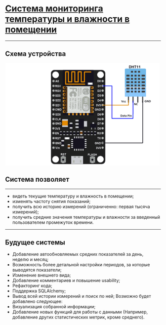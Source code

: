 # [Система мониторинга температуры и влажности в помещении](http://iuriier.pythonanywhere.com/)
____
## Схема устройства
[<img src="./NodeMCU_DHT11_Interfacing.png" width="500">]()
## Система позволяет
____
* видеть текущие температуру и влажность в помещении;
* изменять частоту снятия показаний;
* получить всю историю измерений (ограниченно: первая тысяча измерений);
*	получить средние значения температуры и влажности за введенный пользователем промежуток времени.
____
## Будущее системы
* Добавление автообновляемых средних показателей за день, неделю и месяц;
* Возможность более детальной настройки периодов, за которые выводятся показатели;
* Изменение внешнего вида;
* Добавление комментариев  и повышение usability;
* Рефакторинг кода;
* Поддержка SQLAlchemy;
* Вывод всей истории измерений и поиск по ней;
Возможно будет добавлено следующее:
* Визуализация собранной информации;
* Добавление новых функций для работы с данными (Например, добавление других статистических метрик, кроме среднего).
